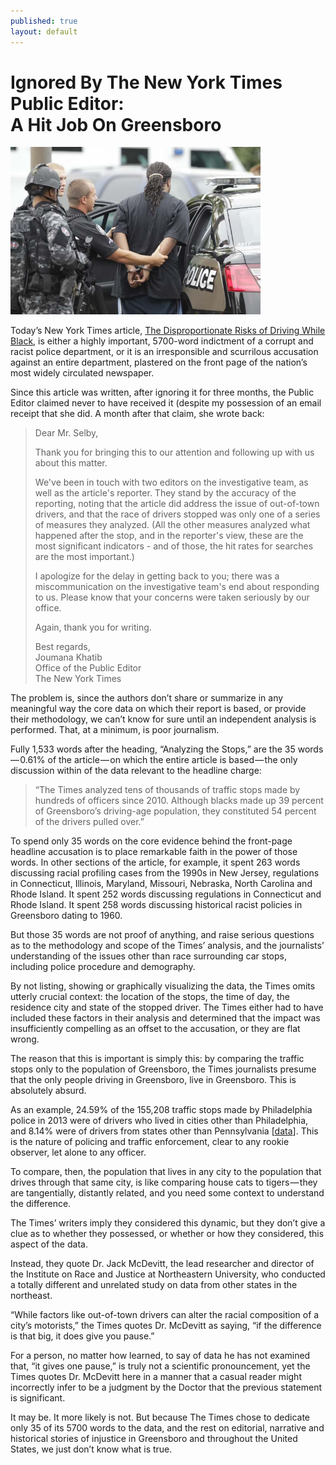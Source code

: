 ```yaml
---
published: true
layout: default
---
```

<h1>Ignored By The New York Times Public Editor:<br />
    A Hit Job On Greensboro</h1>
<p><a href="/assets/img/greensboro.jpg" target="_blank"><img class="left" width="400px" src="/assets/img/greensboro.jpg" /></a>

Today’s New York Times article, <a href="http://www.nytimes.com/2015/10/25/us/racial-disparity-traffic-stops-driving-black.html" target="_blank">The Disproportionate Risks of Driving While Black</a>, is either a highly important, 5700-word indictment of a corrupt and racist police department, or it is an irresponsible and scurrilous accusation against an entire department, plastered on the front page of the nation’s most widely circulated newspaper.</p>

<span class="marginnote">Since this article was written, after ignoring it for three months, the Public Editor claimed never to have received it (despite my possession of an email receipt that she did. A month after that claim, she wrote back:

<blockquote>Dear Mr. Selby, 

<p>Thank you for bringing this to our attention and following up with us about this matter. </p>

<p>We've been in touch with two editors on the investigative team, as well as the article's reporter. They stand by the accuracy of the reporting, noting that the article did address the issue of out-of-town drivers, and that the race of drivers stopped was only one of a series of measures they analyzed. (All the other measures analyzed what happened after the stop, and in the reporter's view, these are the most significant indicators - and of those, the hit rates for searches are the most important.)</p>

<p>I apologize for the delay in getting back to you; there was a miscommunication on the investigative team's end about responding to us. Please know that your concerns were taken seriously by our office. </p>

<p>Again, thank you for writing. </p>
 
<p>Best regards,<br />
Joumana Khatib<br />
Office of the Public Editor<br />
The New York Times</blockquote></span>
<p>The problem is, since the authors don’t share or summarize in any meaningful way the core data on which their report is based, or provide their methodology, we can’t know for sure until an independent analysis is performed. That, at a minimum, is poor journalism.</p>

<p>Fully 1,533 words after the heading, “Analyzing the Stops,” are the 35 words — 0.61% of the article — on which the entire article is based — the only discussion within of the data relevant to the headline charge:</p>

<blockquote>“The Times analyzed tens of thousands of traffic stops made by hundreds of officers since 2010. Although blacks made up 39 percent of Greensboro’s driving-age population, they constituted 54 percent of the drivers pulled over.”</blockquote>

<p>To spend only 35 words on the core evidence behind the front-page headline accusation is to place remarkable faith in the power of those words. In other sections of the article, for example, it spent 263 words discussing racial profiling cases from the 1990s in New Jersey, regulations in Connecticut, Illinois, Maryland, Missouri, Nebraska, North Carolina and Rhode Island. It spent 252 words discussing regulations in Connecticut and Rhode Island. It spent 258 words discussing historical racist policies in Greensboro dating to 1960.</p>

<p>But those 35 words are not proof of anything, and raise serious questions as to the methodology and scope of the Times’ analysis, and the journalists’ understanding of the issues other than race surrounding car stops, including police procedure and demography.</p>

<p>By not listing, showing or graphically visualizing the data, the Times omits utterly crucial context: the location of the stops, the time of day, the residence city and state of the stopped driver. The Times either had to have included these factors in their analysis and determined that the impact was insufficiently compelling as an offset to the accusation, or they are flat wrong.</p>

<p>The reason that this is important is simply this: by comparing the traffic stops only to the population of Greensboro, the Times journalists presume that the only people driving in Greensboro, live in Greensboro. This is absolutely absurd.</p>

<p>As an example, 24.59% of the 155,208 traffic stops made by Philadelphia police in 2013 were of drivers who lived in cities other than Philadelphia, and 8.14% were of drivers from states other than Pennsylvania [<a href="https://github.com/fulldecent/philadelphia-traffic-court-rtk" target="_blank">data</a>]. This is the nature of policing and traffic enforcement, clear to any rookie observer, let alone to any officer.</p>

<p>To compare, then, the population that lives in any city to the population that drives through that same city, is like comparing house cats to tigers — they are tangentially, distantly related, and you need some context to understand the difference.</p>

<p>The Times’ writers imply they considered this dynamic, but they don’t give a clue as to whether they possessed, or whether or how they considered, this aspect of the data.</p>

<p>Instead, they quote Dr. Jack McDevitt, the lead researcher and director of the Institute on Race and Justice at Northeastern University, who conducted a totally different and unrelated study on data from other states in the northeast.</p>

<p>“While factors like out-of-town drivers can alter the racial composition of a city’s motorists,” the Times quotes Dr. McDevitt as saying, “if the difference is that big, it does give you pause.”</p>

<p>For a person, no matter how learned, to say of data he has not examined that, “it gives one pause,” is truly not a scientific pronouncement, yet the Times quotes Dr. McDevitt here in a manner that a casual reader might incorrectly infer to be a judgment by the Doctor that the previous statement is significant.</p>

<p>It may be. It more likely is not. But because The Times chose to dedicate only 35 of its 5700 words to the data, and the rest on editorial, narrative and historical stories of injustice in Greensboro and throughout the United States, we just don’t know what is true.</p>